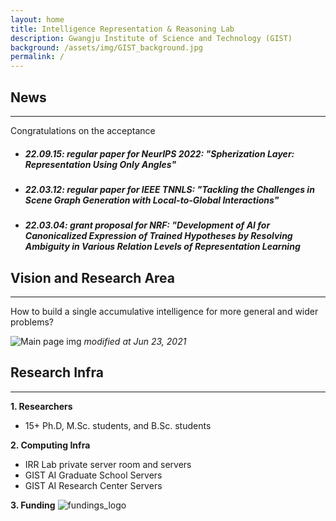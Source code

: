```yaml
---
layout: home
title: Intelligence Representation & Reasoning Lab
description: Gwangju Institute of Science and Technology (GIST)
background: /assets/img/GIST_background.jpg
permalink: /
---
```



## News
---
<!-- Content here would shop up above your list of posts -->
Congratulations on the acceptance
- ##### 22.09.15: regular paper for NeurIPS 2022: "Spherization Layer: Representation Using Only Angles"
- ##### 22.03.12: regular paper for IEEE TNNLS: "Tackling the Challenges in Scene Graph Generation with Local-to-Global Interactions"
- ##### 22.03.04: grant proposal for NRF: "Development of AI for Canonicalized Expression of Trained Hypotheses by Resolving Ambiguity in Various Relation Levels of Representation Learning

## Vision and Research Area
---
How to build a single accumulative intelligence for more general and wider problems?

![Main page img](assets/img/Lab_Vision.png)
*modified at Jun 23, 2021*


## Research Infra
---
**1. Researchers**
- 15+ Ph.D, M.Sc. students, and B.Sc. students

**2. Computing Infra**
- IRR Lab private server room and servers
- GIST AI Graduate School Servers
- GIST AI Research Center Servers

**3. Funding**
![fundings_logo](assets/img/Funding.png)